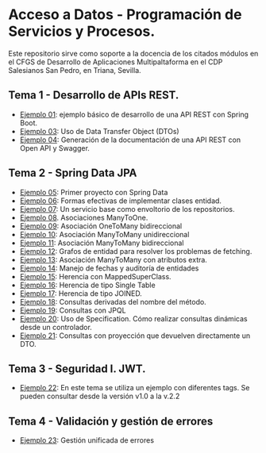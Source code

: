 # Acceso a Datos - Programación de Servicios y Procesos.

Este repositorio sirve como soporte a la docencia de los citados módulos en el CFGS de Desarrollo de Aplicaciones Multipaltaforma en el CDP Salesianos San Pedro, en Triana, Sevilla.


## Tema 1 - Desarrollo de APIs REST.

- [Ejemplo 01](https://github.com/lmlopezmagana/ad-psp-21-22/tree/main/01_PrimerApiRest): ejemplo básico de desarrollo de una API REST con Spring Boot.
- [Ejemplo 03](https://github.com/lmlopezmagana/ad-psp-21-22/tree/main/03_DTO): Uso de Data Transfer Object (DTOs)
- [Ejemplo 04](https://github.com/lmlopezmagana/ad-psp-21-22/tree/main/04_Documentacion): Generación de la documentación de una API REST con Open API y Swagger.


## Tema 2 - Spring Data JPA

- [Ejemplo 05](https://github.com/lmlopezmagana/ad-psp-21-22/tree/main/05_PrimerProyectoSpringData): Primer proyecto con Spring Data
- [Ejemplo 06](https://github.com/lmlopezmagana/ad-psp-21-22/tree/main/06_EqualsAndHashcode): Formas efectivas de implementar clases entidad.
- [Ejemplo 07](https://github.com/lmlopezmagana/ad-psp-21-22/tree/main/07_ServicioBase): Un servicio base como envoltorio de los repositorios.
- [Ejemplo 08](https://github.com/lmlopezmagana/ad-psp-21-22/tree/main/08_ManyToOne). Asociaciones ManyToOne.
- [Ejemplo 09](https://github.com/lmlopezmagana/ad-psp-21-22/tree/main/09_OneToManyBidi): Asociación OneToMany bidireccional
- [Ejemplo 10](https://github.com/lmlopezmagana/ad-psp-21-22/tree/main/10_ManyToManyUni): Asociación ManyToMany unidireccional
- [Ejemplo 11](https://github.com/lmlopezmagana/ad-psp-21-22/tree/main/11_ManyToManyBidi): Asociación ManyToMany bidireccional
- [Ejemplo 12](https://github.com/lmlopezmagana/ad-psp-21-22/tree/main/12_EntityGraphs): Grafos de entidad para resolver los problemas de fetching.
- [Ejemplo 13](https://github.com/lmlopezmagana/ad-psp-21-22/tree/main/13_ManyToManyExtra): Asociación ManyToMany con atributos extra.
- [Ejemplo 14](https://github.com/lmlopezmagana/ad-psp-21-22/tree/main/14_Fechas): Manejo de fechas y auditoría de entidades
- [Ejemplo 15](https://github.com/lmlopezmagana/ad-psp-21-22/tree/main/15_MappedSuperClass): Herencia con MappedSuperClass.
- [Ejemplo 16](https://github.com/lmlopezmagana/ad-psp-21-22/tree/main/16_SingleTable): Herencia de tipo Single Table
- [Ejemplo 17](https://github.com/lmlopezmagana/ad-psp-21-22/tree/main/17_Joined): Herencia de tipo JOINED.
- [Ejemplo 18](https://github.com/lmlopezmagana/ad-psp-21-22/tree/main/18_Consultas): Consultas derivadas del nombre del método.
- [Ejemplo 19](https://github.com/lmlopezmagana/ad-psp-21-22/tree/main/19_Consultas_02): Consultas con JPQL
- [Ejemplo 20](https://github.com/lmlopezmagana/ad-psp-21-22/tree/main/20_Consultas_03): Uso de Specification. Cómo realizar consultas dinámicas desde un controlador.
- [Ejemplo 21](https://github.com/lmlopezmagana/ad-psp-21-22/tree/main/21_Consultas_04): Consultas con proyección que devuelven directamente un DTO. 

## Tema 3 - Seguridad I. JWT.

- [Ejemplo 22](https://github.com/lmlopezmagana/ad-psp-21-22/tree/main/22_SeguridadJWT): En este tema se utiliza un ejemplo con diferentes tags. Se pueden consultar desde la versión v1.0 a la v.2.2

## Tema 4 - Validación y gestión de errores

- [Ejemplo 23](https://github.com/lmlopezmagana/ad-psp-21-22/tree/main/23_Errores): Gestión unificada de errores
